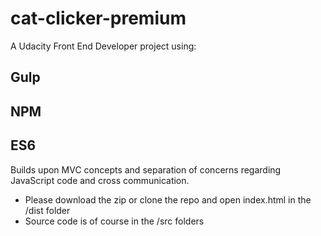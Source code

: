 # cat-clicker-premium

A Udacity Front End Developer project using:
## Gulp
## NPM
## ES6

Builds upon MVC concepts and separation of concerns regarding JavaScript code and cross communication.

- Please download the zip or clone the repo and open index.html in the /dist folder
- Source code is of course in the /src folders
